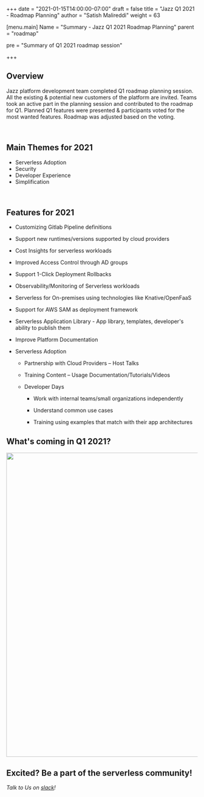 
+++
date = "2021-01-15T14:00:00-07:00"
draft = false
title = "Jazz Q1 2021 - Roadmap Planning"
author = "Satish Malireddi"
weight = 63

[menu.main]
Name = "Summary - Jazz Q1 2021 Roadmap Planning"
parent = "roadmap"

pre = "Summary of Q1 2021 roadmap session"

+++

## Overview

Jazz platform development team completed Q1 roadmap planning session. All the existing & potential new customers of the platform are invited. Teams took an active part in the planning session and contributed to the roadmap for Q1. Planned Q1 features were presented & participants voted for the most wanted features. Roadmap was adjusted based on the voting.

<br/>

## Main Themes for 2021

- Serverless Adoption
- Security
- Developer Experience
- Simplification

<br/>

## Features for 2021

  - Customizing Gitlab Pipeline definitions

  - Support new runtimes/versions supported by cloud providers

  - Cost Insights for serverless workloads

  - Improved Access Control through AD groups

  - Support 1-Click Deployment Rollbacks
  
  - Observability/Monitoring of Serverless workloads

  - Serverless for On-premises using technologies like Knative/OpenFaaS

  - Support for AWS SAM as deployment framework

  - Serverless Application Library - App library, templates, developer's ability to publish them

  - Improve Platform Documentation

- Serverless Adoption

  - Partnership with Cloud Providers – Host Talks

  - Training Content – Usage Documentation/Tutorials/Videos

  - Developer Days

    - Work with internal teams/small organizations independently

    - Understand common use cases

    - Training using examples that match with their app architectures

## What's coming in Q1 2021?

<img src='/content/product/roadmap/q1-2021-features.png' width='800px'>

## Excited? Be a part of the serverless community!

*Talk to Us on [slack](https://app.slack.com/client/T02KY506W/C6M5HQDFW)!*

<br/>